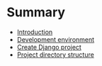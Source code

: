 # Summary

* [Introduction](README.md)
* [Development environment](development-environment.md)
* [Create Django project](create-django-project.md)
* [Project directory structure](project-directory-structure.md)

